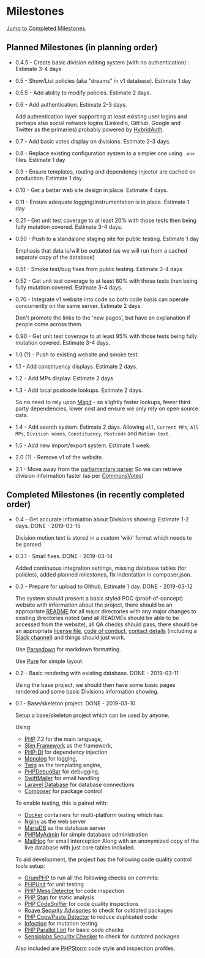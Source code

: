 # Milestones

[Jump to Completed Milestones](#completed).

## Planned Milestones (in planning order)

* 0.4.5 - Create basic division editing system (with no authentication) : Estimate 3-4 days

* 0.5 - Show/List policies (aka "dreams" in v1 database). Estimate 1 day

* 0.5.5 - Add ability to modify policies. Estimate 2 days.

* 0.6 - Add authentication. Estimate 2-3 days.

    Add authentication layer supporting at least existing user logins and perhaps
    also social network logins (LinkedIn, GitHub, Google and Twitter as the primaries)
    probably powered by [HybridAuth](https://hybridauth.github.io).

* 0.7 - Add basic votes display on divisions. Estimate 2-3 days.
* 0.8 - Replace existing configuration system to a simpler one using `.env` files. Estimate 1 day
* 0.9 - Ensure templates, routing and dependency injector are cached on production. Estimate 1 day
* 0.10 - Get a better web site design in place. Estimate 4 days.
* 0.11 - Ensure adequate logging/instrumentation is in place. Estimate 1 day
* 0.21 - Get unit test coverage to at least 20% with those tests then being fully mutation covered.
        Estimate 3-4 days.
        
* 0.50 - Push to a standalone staging site for public testing. Estimate 1 day

     Emphasis that data is/will be outdated (as we will run from a cached separate copy of the database)

* 0.51 - Smoke test/bug fixes from public testing. Estimate 3-4 days
* 0.52 - Get unit test coverage to at least 60% with those tests then being fully mutation covered. Estimate 3-4 days.
* 0.70 - Integrate v1 website into code so both code basis can operate concurrently on the same server. Estimate 2 days.

    Don't promote the links to the 'new pages', but have an explanation if people come across them.
* 0.90 - Get unit test coverage to at least 95% with those tests being fully mutation covered. Estimate 3-4 days.     
* 1.0 (?) - Push to existing website and smoke test.
* 1.1 - Add constituency displays. Estimate 2 days.
* 1.2 - Add MPs display. Estimate 2 days
* 1.3 - Add local postcode lookups. Estimate 2 days.

    So no need to rely upon [Mapit](mapit.mysociety.org) - so slightly faster lookups, fewer third party
    dependencies, lower cost and ensure we only rely on open source data.
    
* 1.4 - Add search system. Estimate 2 days.
    Allowing `all`, `Current MPs`, `All MPs`, `Division names`, `Constituency`, `Postcode` and `Motion text`.  

* 1.5 - Add new import/export system. Estimate 1 week.
* 2.0 (?) - Remove v1 of the website.

* 2.1 - Move away from the [parliamentary parser](http://parser.theyworkforyou.com/)
       So we can retrieve division information faster (as per [CommonsVotes](https://commonsvotes.digiminster.com/))
 
## <a name="completed">Completed Milestones</a> (in recently completed order)

* 0.4 - Get accurate information about Divisions showing: Estimate 1-2 days. DONE - 2019-03-15

    Division motion text is stored in a custom 'wiki' format which needs to be parsed.
    
* 0.3.1 - Small fixes. DONE - 2019-03-14
    
    Added continuous integration settings, missing database tables (for policies), added planned
    milestones, fix indentation in composer.json.
    
* 0.3 - Prepare for upload to Github. Estimate 1 day. DONE - 2019-03-12

    The system should present a basic styled POC (proof-of-concept) website with
    information about the project, there should be an appropriate [README](../README.md) for all
    major directories with any major changes to existing directories noted (and all
    READMEs should be able to be accessed from the website), all QA checks should pass,
    there should be an appropriate [license file](../LICENSE.txt),
    [code of conduct](CODE_OF_CONDUCT.md), [contact details](Contact.md)
    (including a [Slack channel](https://publicwhip.slack.com/)) and things should just work.
    
    Use [Parsedown](https://github.com/erusev/parsedown) for markdown formatting.
    
    Use [Pure](https://purecss.io/) for simple layout.
    
* 0.2 - Basic rendering with existing database. DONE - 2019-03-11
    
    Using the base project, we should then have some basic pages rendered and some basic Divisions
    information showing.
    
* 0.1 - Base/skeleton project. DONE - 2019-03-10

    Setup a base/skeleton project which can be used by anyone.
    
    Using:
    - [PHP](https://php.net) 7.2 for the main language,
    - [Slim Framework](https://www.slimframework.com) as the framework,
    - [PHP-DI](https://php-di.org) for dependency injection
    - [Monolog](https://github.com/Seldaek/monolog) for logging,
    - [Twig](https://twig.symfony.com) as the templating engine,
    - [PHPDebugBar](http://phpdebugbar.com/) for debugging,
    - [SwiftMailer](https://swiftmailer.symfony.com/) for email handling
    - [Laravel Database](https://laravel.com/docs/5.8/database) for database connections
    - [Composer](https://getcomposer.org) for package control
    
    To enable testing, this is paired with:
    - [Docker](http://docker.com) containers for multi-platform testing which has:
    - [Nginx](http://nginx.org) as the web server
    - [MariaDB](https://mariadb.org/) as the database server
    - [PHPMyAdmin](https://www.phpmyadmin.net/) for simple database administration
    - [MailHog](https://github.com/mailhog/MailHog) for email interception
    Along with an anonymized copy of the live database with just core tables included.
    
    To aid development, the project has the following code quality control tools setup:
    - [GrumPHP](https://github.com/phpro/grumphp) to run all the following checks on commits:
    - [PHPUnit](https://phpunit.de/) for unit testing
    - [PHP Mess Detector](https://phpmd.org) for code inspection
    - [PHP Stan](https://github.com/phpstan/phpstan) for static analysis
    - [PHP CodeSniffer](https://github.com/squizlabs/PHP_CodeSniffer) for code quality inspections
    - [Roave Security Advisories](https://github.com/Roave/SecurityAdvisories) to check for outdated packages
    - [PHP Copy/Paste Detector](https://github.com/sebastianbergmann/phpcpd) to reduce duplicated code
    - [Infection](https://infection.github.io/) for mutation testing
    - [PHP Parallel Lint](https://github.com/JakubOnderka/PHP-Parallel-Lint) for basic code checks
    - [Sensiolabs Security Checker](https://github.com/sensiolabs/security-checker) to check for outdated packages
    
    Also included are [PHPStorm](https://www.jetbrains.com/phpstorm/) code style and inspection profiles.